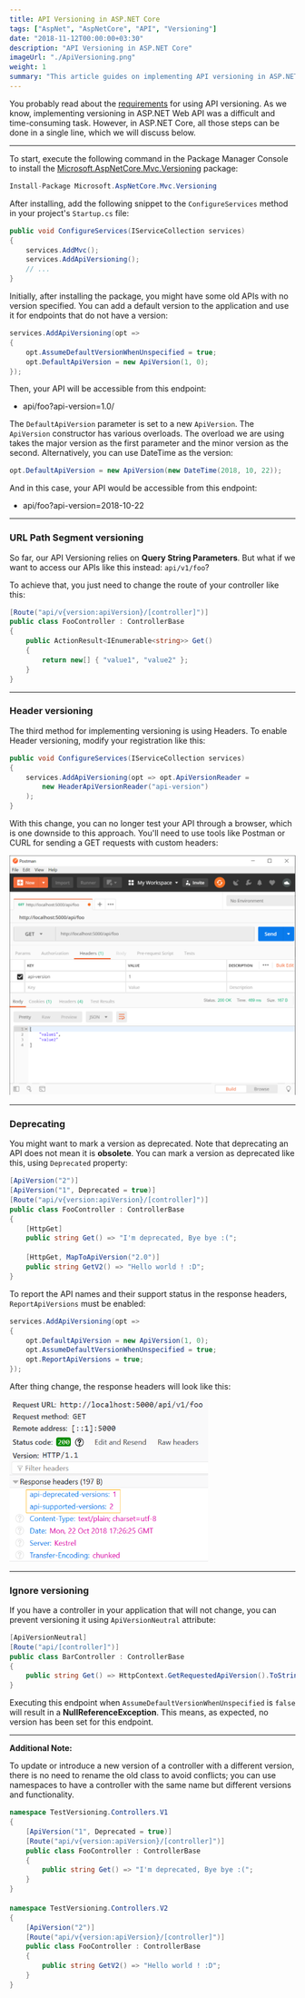```yaml
---
title: API Versioning in ASP.NET Core
tags: ["AspNet", "AspNetCore", "API", "Versioning"]
date: "2018-11-12T00:00:00+03:30"
description: "API Versioning in ASP.NET Core"
imageUrl: "./ApiVersioning.png"
weight: 1
summary: "This article guides on implementing API versioning in ASP.NET Core, highlighting its simplicity compared to ASP.NET Web API. It covers installing the `Microsoft.AspNetCore.Mvc.Versioning` package, setting up default versioning, and various versioning methods including **URL path segment** and **header versioning**. <br><br> The article also discusses deprecating older API versions and excluding specific controllers from versioning using the `ApiVersionNeutral` attribute. The process is illustrated with concise examples and code snippets, offering a practical approach to API versioning in ASP.NET Core applications."
---
```


You probably read about the [requirements](https://github.com/Microsoft/api-guidelines/blob/master/Guidelines.md?WT.mc_id=-blog-scottha#12-versioning) for using API versioning. As we know, implementing versioning in ASP.NET Web API was a difficult and time-consuming task. However, in ASP.NET Core, all those steps can be done in a single line, which we will discuss below.

----------

To start, execute the following command in the Package Manager Console to install the [Microsoft.AspNetCore.Mvc.Versioning](https://www.nuget.org/packages/Microsoft.AspNetCore.Mvc.Versioning) package:

```csharp
Install-Package Microsoft.AspNetCore.Mvc.Versioning
```

After installing, add the following snippet to the `ConfigureServices` method in your project's `Startup.cs` file:

```csharp
public void ConfigureServices(IServiceCollection services)
{
    services.AddMvc();
    services.AddApiVersioning();
    // ...
}
```

Initially, after installing the package, you might have some old APIs with no version specified. You can add a default version to the application and use it for endpoints that do not have a version:

```csharp
services.AddApiVersioning(opt =>
{
    opt.AssumeDefaultVersionWhenUnspecified = true;
    opt.DefaultApiVersion = new ApiVersion(1, 0);
});
```

Then, your API will be accessible from this endpoint:
-   api/foo?api-version=1.0/

The `DefaultApiVersion` parameter is set to a new `ApiVersion`. The `ApiVersion` constructor has various overloads. The overload we are using takes the major version as the first parameter and the minor version as the second. Alternatively, you can use DateTime as the version:

```csharp
opt.DefaultApiVersion = new ApiVersion(new DateTime(2018, 10, 22));
```

And in this case, your API would be accessible from this endpoint:

-   api/foo?api-version=2018-10-22

----------

### URL Path Segment versioning

So far, our API Versioning relies on **Query String Parameters**. But what if we want to access our APIs like this instead: `api/v1/foo`?

To achieve that, you just need to change the route of your controller like this:

```csharp
[Route("api/v{version:apiVersion}/[controller]")]
public class FooController : ControllerBase
{
    public ActionResult<IEnumerable<string>> Get()
    {
        return new[] { "value1", "value2" };
    }
}
```

----------

### Header versioning

The third method for implementing versioning is using Headers. To enable Header versioning, modify your registration like this:

```csharp
public void ConfigureServices(IServiceCollection services)
{
    services.AddApiVersioning(opt => opt.ApiVersionReader = 
        new HeaderApiVersionReader("api-version")
    );
}
```

With this change, you can no longer test your API through a browser, which is one downside to this approach. You'll need to use tools like Postman or CURL for sending a GET requests with custom headers:

<img src="./versioning.png" width="700px" alt="Postman" style="margin:auto;">

----------

### Deprecating

You might want to mark a version as deprecated. Note that deprecating an API does not mean it is **obsolete**. You can mark a version as deprecated like this, using `Deprecated` property:

```csharp
[ApiVersion("2")]
[ApiVersion("1", Deprecated = true)]
[Route("api/v{version:apiVersion}/[controller]")]
public class FooController : ControllerBase
{
    [HttpGet]
    public string Get() => "I'm deprecated, Bye bye :(";

    [HttpGet, MapToApiVersion("2.0")]
    public string GetV2() => "Hello world ! :D";
}
```

To report the API names and their support status in the response headers, `ReportApiVersions` must be enabled:

```csharp
services.AddApiVersioning(opt =>
{
    opt.DefaultApiVersion = new ApiVersion(1, 0);
    opt.AssumeDefaultVersionWhenUnspecified = true;
    opt.ReportApiVersions = true;
});
```

After thing change, the response headers will look like this:

<img src="./deprecation.png" width="350px" alt="ResponseHeaders" style="margin:auto;">

----------

### Ignore versioning

If you have a controller in your application that will not change, you can prevent versioning it using `ApiVersionNeutral` attribute:

```csharp
[ApiVersionNeutral]
[Route("api/[controller]")]
public class BarController : ControllerBase
{
    public string Get() => HttpContext.GetRequestedApiVersion().ToString();
}
```

Executing this endpoint when `AssumeDefaultVersionWhenUnspecified` is `false` will result in a **NullReferenceException**. This means, as expected, no version has been set for this endpoint.

----------

**Additional Note:**

To update or introduce a new version of a controller with a different version, there is no need to rename the old class to avoid conflicts; you can use namespaces to have a controller with the same name but different versions and functionality.

```csharp
namespace TestVersioning.Controllers.V1
{
    [ApiVersion("1", Deprecated = true)]
    [Route("api/v{version:apiVersion}/[controller]")]
    public class FooController : ControllerBase
    {
        public string Get() => "I'm deprecated, Bye bye :(";
    }
}

namespace TestVersioning.Controllers.V2
{
    [ApiVersion("2")]
    [Route("api/v{version:apiVersion}/[controller]")]
    public class FooController : ControllerBase
    {
        public string GetV2() => "Hello world ! :D";
    }
}
```